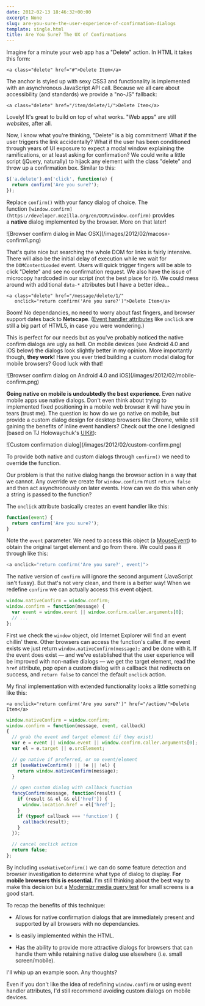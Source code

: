 ```yaml
---
date: 2012-02-13 18:46:32+00:00
excerpt: None
slug: are-you-sure-the-user-experience-of-confirmation-dialogs
template: single.html
title: Are You Sure? The UX of Confirmations
---
```


Imagine for a minute your web app has a "Delete" action. In HTML it takes this form:

````markup
<a class="delete" href="#">Delete Item</a>
````

The anchor is styled up with sexy CSS3 and functionality is implemented with an asynchronous JavaScript API call. Because we all care about accessibility (and standards) we provide a "no-JS" fallback:

````markup
<a class="delete" href="/item/delete/1/">Delete Item</a>
````

Lovely! It's great to build on top of what works. "Web apps" are still _websites_, after all.

Now, I know what you're thinking, "Delete" is a big commitment! What if the user triggers the link accidentally? What if the user has been conditioned through years of UI exposure to expect a modal window explaining the ramifications, or at least asking for confirmation? We could write a little script (jQuery, naturally) to hijack any element with the class "delete" and throw up a confirmation box. Similar to this:

````javascript
$('a.delete').on('click', function(e) {
  return confirm('Are you sure?');
});
````

Replace `confirm()` with your fancy dialog of choice. The function `[window.confirm](https://developer.mozilla.org/en/DOM/window.confirm)` provides a **native** dialog implemented by the browser. More on that later!

<p class="b-post__image">![Browser confirm dialog in Mac OSX](/images/2012/02/macosx-confirm1.png)</p>

That's quite nice but searching the whole DOM for links is fairly intensive. There will also be the initial delay of execution while we wait for the `DOMContentLoaded` event. Users will quick trigger fingers will be able to click "Delete" and see no confirmation request. We also have the issue of microcopy hardcoded in our script (not the best place for it). We could mess around with additional `data-*` attributes but I have a better idea...

````markup
<a class="delete" href="/message/delete/1/"
   onclick="return confirm('Are you sure?')">Delete Item</a>
````

Boom! No dependancies, no need to worry about fast fingers, and browser support dates back to **Netscape**. ([Event handler attributes](http://www.w3.org/TR/html5/webappapis.html#event-handler-attributes) like `onclick` are still a big part of HTML5, in case you were wondering.)

This is perfect for our needs but as you've probably noticed the native confirm dialogs are ugly as hell. On mobile devices (see Android 4.0 and iOS below) the dialogs look slightly better in my opinion. More importantly though, **they work!** Have you ever tried building a custom modal dialog for mobile browsers? Good luck with that!

<p class="b-post__image">![Browser confirm dialog on Android 4.0 and iOS](/images/2012/02/mobile-confirm.png)</p>

**Going native on mobile is undoubtedly the best experience**. Even native mobile apps use native dialogs. Don't even think about trying to implemented fixed positioning in a mobile web browser it will have you in tears (trust me). The question is: how do we go native on mobile, but provide a custom dialog design for desktop browsers like Chrome, while still gaining the benefits of inline event handlers? Check out the one I designed (based on TJ Holowaychuk's [UIKit](http://visionmedia.github.com/uikit/)):

<p class="b-post__image">![Custom confirmation dialog](/images/2012/02/custom-confirm.png)</p>

To provide both native and custom dialogs through `confirm()` we need to override the function.

Our problem is that the native dialog hangs the browser action in a way that we cannot. Any override we create for `window.confirm` must `return false` and then act asynchronously on later events. How can we do this when only a string is passed to the function?

The `onclick` attribute basically creates an event handler like this:

````javascript
function(event) {
  return confirm('Are you sure?');
}
````

Note the `event` parameter. We need to access this object (a [MouseEvent](https://developer.mozilla.org/en/DOM/MouseEvent)) to obtain the original target element and go from there. We could pass it through like this:

````javascript
<a onclick="return confirm('Are you sure?', event)">
````

The native version of `confirm` will ignore the second argument (JavaScript isn't fussy). But that's not very clean, and there is a better way! When we redefine `confirm` we can actually access this event object.

````javascript
window.nativeConfirm = window.confirm;
window.confirm = function(message) {
  var event = window.event || window.confirm.caller.arguments[0];
  // ...
};
````

First we check the `window` object, old Internet Explorer will find an event chillin' there. Other browsers can access the function's caller. If no event exists we just return `window.nativeConfirm(message);` and be done with it. If the event does exist — and we've established that the user experience will be improved with non-native dialogs — we get the target element, read the `href` attribute, pop open a custom dialog with a callback that redirects on success, and `return false` to cancel the default `onclick` action.

My final implementation with extended functionality looks a little something like this:

````markup
<a onclick="return confirm('Are you sure?')" href="/action/">Delete Item</a>
````


````javascript
window.nativeConfirm = window.confirm;
window.confirm = function(message, event, callback)
{
  // grab the event and target element (if they exist)
  var e = event || window.event || window.confirm.caller.arguments[0];
  var el = e.target || e.srcElement;

  // go native if preferred, or no event/element
  if (useNativeConfirm() || !e || !el) {
    return window.nativeConfirm(message);
  }

  // open custom dialog with callback function
  fancyConfirm(message, function(result) {
    if (result && el && el['href']) {
      window.location.href = el['href'];
    }
    if (typeof callback === 'function') {
      callback(result);
    }
  });

  // cancel onclick action
  return false;
};
````

By including `useNativeConfirm()` we can do some feature detection and browser investigation to determine what type of dialog to display. **For mobile browsers this is essential.** I'm still thinking about the best way to make this decision but a [Modernizr media query test](http://www.modernizr.com/docs/#mq) for small screens is a good start.

To recap the benefits of this technique:




  * Allows for native confirmation dialogs that are immediately present and supported by all browsers with no dependancies.


  * Is easily implemented within the HTML.


  * Has the ability to provide more attractive dialogs for browsers that can handle them while retaining native dialog use elsewhere (i.e. small screen/mobile).


I'll whip up an example soon. Any thoughts?

Even if you don't like the idea of redefining `window.confirm` or using event handler attributes, I'd still recommend avoiding custom dialogs on mobile devices.
